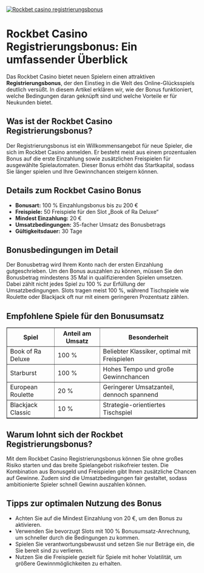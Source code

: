[![Rockbet casino registrierungsbonus](https://123-caf.pages.dev/gitsignup.png)](https://vrmoo.ru/Bt82HjjY)

<h1>Rockbet Casino Registrierungsbonus: Ein umfassender Überblick</h1>  <p>Das Rockbet Casino bietet neuen Spielern einen attraktiven <strong>Registrierungsbonus</strong>, der den Einstieg in die Welt des Online-Glücksspiels deutlich versüßt. In diesem Artikel erklären wir, wie der Bonus funktioniert, welche Bedingungen daran geknüpft sind und welche Vorteile er für Neukunden bietet.</p>  <h2>Was ist der Rockbet Casino Registrierungsbonus?</h2>  <p>Der Registrierungsbonus ist ein Willkommensangebot für neue Spieler, die sich im Rockbet Casino anmelden. Er besteht meist aus einem prozentualen Bonus auf die erste Einzahlung sowie zusätzlichen Freispielen für ausgewählte Spielautomaten. Dieser Bonus erhöht das Startkapital, sodass Sie länger spielen und Ihre Gewinnchancen steigern können.</p>  <h2>Details zum Rockbet Casino Bonus</h2>  <ul>   <li><strong>Bonusart:</strong> 100 % Einzahlungsbonus bis zu 200 €</li>   <li><strong>Freispiele:</strong> 50 Freispiele für den Slot „Book of Ra Deluxe“</li>   <li><strong>Mindest Einzahlung:</strong> 20 €</li>   <li><strong>Umsatzbedingungen:</strong> 35-facher Umsatz des Bonusbetrags</li>   <li><strong>Gültigkeitsdauer:</strong> 30 Tage</li> </ul>  <h2>Bonusbedingungen im Detail</h2>  <p>Der Bonusbetrag wird Ihrem Konto nach der ersten Einzahlung gutgeschrieben. Um den Bonus auszahlen zu können, müssen Sie den Bonusbetrag mindestens 35 Mal in qualifizierenden Spielen umsetzen. Dabei zählt nicht jedes Spiel zu 100 % zur Erfüllung der Umsatzbedingungen. Slots tragen meist 100 %, während Tischspiele wie Roulette oder Blackjack oft nur mit einem geringeren Prozentsatz zählen.</p>  <h2>Empfohlene Spiele für den Bonusumsatz</h2>  <table border="1" cellpadding="5" cellspacing="0" style="border-collapse: collapse; width: 100%;">   <thead>     <tr>       <th>Spiel</th>       <th>Anteil am Umsatz</th>       <th>Besonderheit</th>     </tr>   </thead>   <tbody>     <tr>       <td>Book of Ra Deluxe</td>       <td>100 %</td>       <td>Beliebter Klassiker, optimal mit Freispielen</td>     </tr>     <tr>       <td>Starburst</td>       <td>100 %</td>       <td>Hohes Tempo und große Gewinnchancen</td>     </tr>     <tr>       <td>European Roulette</td>       <td>20 %</td>       <td>Geringerer Umsatzanteil, dennoch spannend</td>     </tr>     <tr>       <td>Blackjack Classic</td>       <td>10 %</td>       <td>Strategie-orientiertes Tischspiel</td>     </tr>   </tbody> </table>  <h2>Warum lohnt sich der Rockbet Registrierungsbonus?</h2>  <p>Mit dem Rockbet Casino Registrierungsbonus können Sie ohne großes Risiko starten und das breite Spielangebot risikofreier testen. Die Kombination aus Bonusgeld und Freispielen gibt Ihnen zusätzliche Chancen auf Gewinne. Zudem sind die Umsatzbedingungen fair gestaltet, sodass ambitionierte Spieler schnell Gewinn auszahlen können.</p>  <h2>Tipps zur optimalen Nutzung des Bonus</h2>  <ul>   <li>Achten Sie auf die Mindest Einzahlung von 20 €, um den Bonus zu aktivieren.</li>   <li>Verwenden Sie bevorzugt Slots mit 100 % Bonusumsatz-Anrechnung, um schneller durch die Bedingungen zu kommen.</li>   <li>Spielen Sie verantwortungsbewusst und setzen Sie nur Beträge ein, die Sie bereit sind zu verlieren.</li>   <li>Nutzen Sie die Freispiele gezielt für Spiele mit hoher Volatilität, um größere Gewinnmöglichkeiten zu erhalten.</li> </ul>